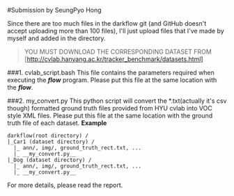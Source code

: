 #Submission by SeungPyo Hong

Since there are too much files in the darkflow git (and GitHub doesn't accept uploading more than 100 files),
I'll just upload files that I've made by myself and added in the directory.

> YOU MUST DOWNLOAD THE CORRESPONDING DATASET FROM
> [http://cvlab.hanyang.ac.kr/tracker_benchmark/datasets.html]


###1. cvlab_script.bash
This file contains the parameters required when executing the ___flow___ program.
Please put this file at the same location with the ___flow___.

###2. my_convert.py
This python script will convert the *.txt(actually it's csv though) formatted ground truth files provided from HYU cvlab into VOC style XML files.
Please put this file at the same location with the ground truth file of each dataset.
__Example__
```
darkflow(root directory) /
|_Car1 (dataset directory) /
  |_ ann/, img/, ground_truth_rect.txt, ...
  |_ __my_convert.py__
|_Dog (dataset directory) /
  |_ ann/, img/, ground_truth_rect.txt, ...
  |_ __my_convert.py__
```
For more details, please read the report.
